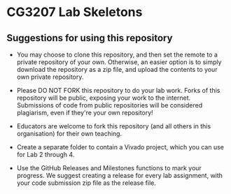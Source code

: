 # CG3207 Lab Skeletons

## Suggestions for using this repository

* You may choose to clone this repository, and then set the remote to a private repository of your own. Otherwise, an easier option is to simply download the repository as a zip file, and upload the contents to your own private repository.

* Please DO NOT FORK this repository to do your lab work. Forks of this repository will be public, exposing your work to the internet. Submissions of code from public repositories will be considered plagiarism, even if they're your own repository!

* Educators are welcome to fork this repository (and all others in this organisation) for their own teaching.

* Create a separate folder to contain a Vivado project, which you can use for Lab 2 through 4. 

* Use the GitHub Releases and Milestones functions to mark your progress. We suggest creating a release for every lab assignment, with your code submission zip file as the release file. 
